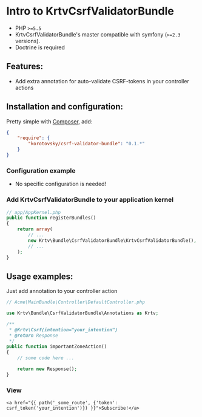 # Intro to KrtvCsrfValidatorBundle

- PHP `>=5.5`
- KrtvCsrfValidatorBundle's master compatible with symfony (`>=2.3` versions).
- Doctrine is required

## Features:

- Add extra annotation for auto-validate CSRF-tokens in your controller actions

## Installation and configuration:

Pretty simple with [Composer](http://packagist.org), add:

```json
{
    "require": {
        "korotovsky/csrf-validator-bundle": "0.1.*"
    }
}
```

<a name="configuration"></a>

### Configuration example

- No specific configuration is needed! 

### Add KrtvCsrfValidatorBundle to your application kernel

```php
// app/AppKernel.php
public function registerBundles()
{
    return array(
        // ...
        new Krtv\Bundle\CsrfValidatorBundle\KrtvCsrfValidatorBundle(),
        // ...
    );
}
```

## Usage examples:

Just add annotation to your controller action

```php
// Acme\MainBundle\Controller\DefaultController.php

use Krtv\Bundle\CsrfValidatorBundle\Annotations as Krtv;

/**
 * @Krtv\Csrf(intention="your_intention")
 * @return Response
 */
public function importantZoneAction()
{
    // some code here ...

    return new Response();
}
```

### View

```jinja
<a href="{{ path('_some_route', {'token': csrf_token('your_intention')}) }}">Subscribe!</a>

```
